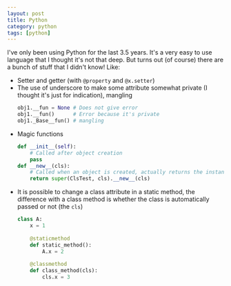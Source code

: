 ```yaml
---
layout: post
title: Python
category: python
tags: [python]
---
```


I've only been using Python for the last 3.5 years. It's a very easy to use language that I thought it's not that deep. But turns out (of course) there are a bunch of stuff that I didn't know! Like:
- Setter and getter (with `@property` and `@x.setter`)
- The use of underscore to make some attribute somewhat private (I thought it's just for indication), mangling
    ```python
    obj1.__fun = None # Does not give error
    obj1.__fun()      # Error because it's private
    obj1._Base__fun() # mangling
    ```
- Magic functions
  ```python
  def __init__(self):
	  # Called after object creation
	  pass
  def __new__(cls):
	  # Called when an object is created, actually returns the instance
	  return super(ClsTest, cls).__new__(cls)
  ```
- It is possible to change a class attribute in a static method, the difference with a class method is whether the class is automatically passed or not (the `cls`)
  ```python
  class A:
	  x = 1
	  
	  @staticmethod
	  def static_method():
		  A.x = 2
		  
	  @classmethod
	  def class_method(cls):
	      cls.x = 3
  ```

